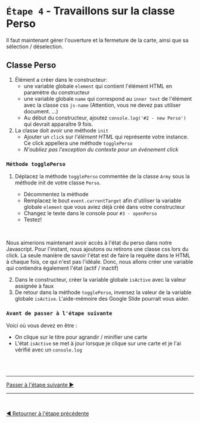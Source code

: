 # `Étape 4` - Travaillons sur la classe Perso

Il faut maintenant gérer l'ouverture et la fermeture de la carte, ainsi que sa sélection / déselection.

## Classe Perso

1. Élément a créer dans le constructeur:
   - une variable globale `element` qui contient l'élément HTML en paramètre du constructeur
   - une variable globale `name` qui correspond au `inner text` de l'élément avec la classe css `js-name` (Attention, vous ne devez pas utiliser document. ...)   
   - Au début du constructeur, ajoutez `console.log('#2 - new Perso')` qui devrait apparaître 9 fois.
1. La classe doit avoir une méthode `init`
   - Ajouter un `click` sur _l'élément HTML_ qui représente votre instance. Ce click appellera une méthode `togglePerso`
   - _N'oubliez pas l'exception du contexte pour un événement click_

### `Méthode togglePerso`

1. Déplacez la méthode `togglePerso` commentée de la classe `Army` sous la méthode init de votre classe `Perso`.

   - Décommentez la méthode
   - Remplacez le bout `event.currentTarget` afin d'utiliser la variable globale `element` que vous aviez déjà créé dans votre constructeur
   - Changez le texte dans le console pour `#3 - openPerso`
   - Testez!

<br>

Nous aimerions maintenant avoir accès à l'état du perso dans notre Javascript. Pour l'instant, nous ajoutons ou retirons une classe css lors du click. La seule manière de savoir l'état est de faire la requête dans le HTML à chaque fois, ce qui n'est pas l'idéale. Donc, nous allons créer une variable qui contiendra également l'état (actif / inactif)

2. Dans le constructeur, créer la variable globale `isActive` avec la valeur assignée à faux
3. De retour dans la méthode `togglePerso`, inversez la valeur de la variable globale `isActive`. L'aide-mémoire des Google Slide pourrait vous aider.

### `Avant de passer à l'étape suivante`

Voici où vous devez en être :

- On clique sur le titre pour agrandir / minifier une carte
- L'état `isActive` se met à jour lorsque je clique sur une carte et je l'ai vérifié avec un `console.log`

<br><br><hr>

[Passer à l'étape suivante ▶](e.md)

<hr><br>

[◀ Retourner à l'étape précédente](c.md)
